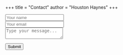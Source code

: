 +++
title = "Contact"
author = "Houston Haynes"
+++ 

  <div id="container" class="ld-over-full-inverse">
    <div id="output"></div> 
    <!-- output initially empty by design - waits for contact.js response from Azure Function -->
        <form id="submitMessage" method="post" style="visibility:visible;"> 
        <!-- form initially visible but to be hidden by contact.js after response is processed -->
          <div class="form-group"> 
            <input type="text" id="name" class="form-control" placeholder="Your name" required>
          </div>
          <div class="form-group">
            <input type="email" id="email" class="form-control" placeholder="Your email" required>
          </div>
          <div class="form-group">
            <textarea id="message" class="form-control" placeholder="Type your message..." required></textarea>
          </div>
          <input class="button-primary" type="submit" value="Submit">&nbsp;&nbsp;&nbsp;&nbsp;
          <img id="AzureFunctionHeartbeat" class="ld ld-heartbeat" src="/img/Function Apps.svg" height="50" width="50" style="vertical-align:middle;visibility:hidden;"/></img>
          <!-- inline style set to hide at page load, then is shown by contact.js when submitMessage event is triggered, then hidden again after response is processed -->
        </form>
  </div>